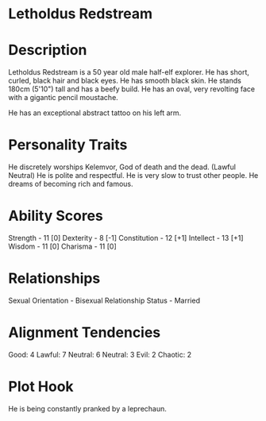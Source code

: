 # Letholdus Redstream

# Description
Letholdus Redstream is a 50 year old male half-elf explorer.
He has short, curled, black hair and black eyes.
He has smooth black skin.
He stands 180cm (5'10") tall and has a beefy build.
He has an oval, very revolting face with a gigantic pencil moustache.

He has an exceptional abstract tattoo on his left arm.

# Personality Traits
He discretely worships Kelemvor, God of death and the dead. (Lawful Neutral)
He is polite and respectful. 
He is very slow to trust other people. He dreams of becoming rich and famous.

# Ability Scores
Strength - 11 [0]
Dexterity - 8 [-1]
Constitution - 12 [+1]
Intellect - 13 [+1]
Wisdom - 11 [0]
Charisma - 11 [0]

# Relationships
Sexual Orientation - Bisexual
Relationship Status - Married

# Alignment Tendencies
Good:    4  Lawful:  7
Neutral: 6  Neutral: 3
Evil:    2  Chaotic: 2

# Plot Hook
He is being constantly pranked by a leprechaun.


